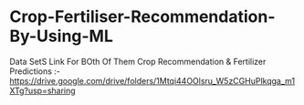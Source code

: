 # Crop-Fertiliser-Recommendation-By-Using-ML
Data SetS Link For BOth Of Them Crop Recommendation & Fertilizer Predictions :- https://drive.google.com/drive/folders/1Mtqi44OOlsru_W5zCGHuPlkqga_m1XTg?usp=sharing  
